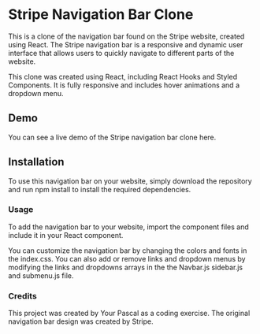 # Stripe Navigation Bar Clone

This is a clone of the navigation bar found on the Stripe website, created using React. The Stripe navigation bar is a responsive and dynamic user interface that allows users to quickly navigate to different parts of the website.

This clone was created using React, including React Hooks and Styled Components. It is fully responsive and includes hover animations and a dropdown menu.

## Demo

You can see a live demo of the Stripe navigation bar clone here.

## Installation

To use this navigation bar on your website, simply download the repository and run npm install to install the required dependencies.

### Usage

To add the navigation bar to your website, import the component files and include it in your React component.

You can customize the navigation bar by changing the colors and fonts in the index.css. You can also add or remove links and dropdown menus by modifying the links and dropdowns arrays in the the Navbar.js sidebar.js and submenu.js file.

### Credits

This project was created by Your Pascal as a coding exercise. The original navigation bar design was created by Stripe.

